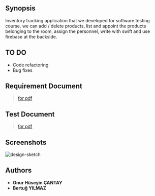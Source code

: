 ## Synopsis
Inventory tracking application that we developed for software testing course. we can add / delete products, list and appoint the products belonging to the room, assign the personnel, write with swift and use firebase at the backside.

## TO DO
* Code refactoring
* Bug fixes

## Requirement Document
><a href="https://github.com/bertugylmaz/InventoryTrackingApp/files/1629890/Gereksinim.Dokumani.pdf">for pdf</a>

## Test Document
><a href="https://github.com/bertugylmaz/InventoryTrackingApp/files/1629871/Test.Dokumani.pdf">for pdf</a>

## Screenshots
<img alt="design-sketch" src="https://user-images.githubusercontent.com/23179810/34921648-88987cb6-f996-11e7-9d4d-d375b6f24933.png"/>

## Authors

* **Onur Hüseyin ÇANTAY** 
* **Bertuğ YILMAZ**
